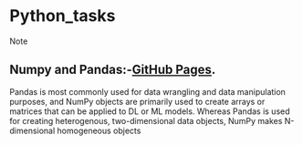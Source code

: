 
# Python_tasks
> [!NOTE]
> ## Numpy and Pandas:-[GitHub Pages](Numpy_and_Pandas_.ipynb).
> Pandas is most commonly used for data wrangling and data manipulation purposes, and NumPy objects are primarily used to create arrays or matrices that can be applied to DL or ML models. Whereas Pandas is used for creating heterogenous, two-dimensional data objects, NumPy makes N-dimensional homogeneous objects
